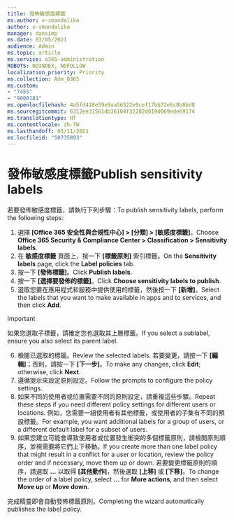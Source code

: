 ```yaml
---
title: 發佈敏感度標籤
ms.author: v-smandalika
author: v-smandalika
manager: dansimp
ms.date: 03/05/2021
audience: Admin
ms.topic: article
ms.service: o365-administration
ROBOTS: NOINDEX, NOFOLLOW
localization_priority: Priority
ms.collection: Adm_O365
ms.custom:
- "7455"
- "9000181"
ms.openlocfilehash: 4a5fd418e59e9aa56522e9cef17bb72e6c8b8bd8
ms.sourcegitcommit: 6312ee31561db36104f32282d019d069ede69174
ms.translationtype: HT
ms.contentlocale: zh-TW
ms.lasthandoff: 03/11/2021
ms.locfileid: "50735893"
---
```

# <a name="publish-sensitivity-labels"></a><span data-ttu-id="62def-102">發佈敏感度標籤</span><span class="sxs-lookup"><span data-stu-id="62def-102">Publish sensitivity labels</span></span>

<span data-ttu-id="62def-103">若要發佈敏感度標籤，請執行下列步驟：</span><span class="sxs-lookup"><span data-stu-id="62def-103">To publish sensitivity labels, perform the following steps:</span></span>

1. <span data-ttu-id="62def-104">選擇 **[Office 365 安全性與合規性中心] > [分類] > [敏感度標籤]**。</span><span class="sxs-lookup"><span data-stu-id="62def-104">Choose **Office 365 Security & Compliance Center > Classification > Sensitivity labels**.</span></span>
2. <span data-ttu-id="62def-105">在 **敏感度標籤** 頁面上，按一下 **[標籤原則]** 索引標籤。</span><span class="sxs-lookup"><span data-stu-id="62def-105">On the **Sensitivity labels** page, click the **Label policies** tab.</span></span>
3. <span data-ttu-id="62def-106">按一下 **[發佈標籤]**。</span><span class="sxs-lookup"><span data-stu-id="62def-106">Click **Publish labels**.</span></span>
4. <span data-ttu-id="62def-107">按一下 **[選擇要發佈的標籤]**。</span><span class="sxs-lookup"><span data-stu-id="62def-107">Click **Choose sensitivity labels to publish**.</span></span> 
5. <span data-ttu-id="62def-108">選取您要在應用程式和服務中提供使用的標籤，然後按一下 **[新增]**。</span><span class="sxs-lookup"><span data-stu-id="62def-108">Select the labels that you want to make available in apps and to services, and then click **Add**.</span></span>
> [!IMPORTANT]
> <span data-ttu-id="62def-109">如果您選取子標籤，請確定您也選取其上層標籤。</span><span class="sxs-lookup"><span data-stu-id="62def-109">If you select a sublabel, ensure you also select its parent label.</span></span>
6. <span data-ttu-id="62def-110">檢閱已選取的標籤。</span><span class="sxs-lookup"><span data-stu-id="62def-110">Review the selected labels.</span></span> <span data-ttu-id="62def-111">若要變更，請按一下 **[編輯]**；否則，請按一下 **[下一步]**。</span><span class="sxs-lookup"><span data-stu-id="62def-111">To make any changes, click **Edit**; otherwise, click **Next**.</span></span>
7. <span data-ttu-id="62def-112">遵循提示來設定原則設定。</span><span class="sxs-lookup"><span data-stu-id="62def-112">Follow the prompts to configure the policy settings.</span></span>
8. <span data-ttu-id="62def-113">如果不同的使用者或位置需要不同的原則設定，請重複這些步驟。</span><span class="sxs-lookup"><span data-stu-id="62def-113">Repeat these steps if you need different policy settings for different users or locations.</span></span> <span data-ttu-id="62def-114">例如，您需要一組使用者有其他標籤，或使用者的子集有不同的預設標籤。</span><span class="sxs-lookup"><span data-stu-id="62def-114">For example, you want additional labels for a group of users, or a different default label for a subset of users.</span></span>
9. <span data-ttu-id="62def-115">如果您建立可能會導致使用者或位置發生衝突的多個標籤原則，請檢閱原則順序，並視需要將它們上下移動。</span><span class="sxs-lookup"><span data-stu-id="62def-115">If you create more than one label policy that might result in a conflict for a user or location, review the policy order and if necessary, move them up or down.</span></span> <span data-ttu-id="62def-116">若要變更標籤原則的順序，請選取 **...** 以取得 **[其他動作]**，然後選取 **[上移]** 或 **[下移]**。</span><span class="sxs-lookup"><span data-stu-id="62def-116">To change the order of a label policy, select **...** for **More actions**, and then select **Move up** or **Move down**.</span></span>

<span data-ttu-id="62def-117">完成精靈即會自動發佈標籤原則。</span><span class="sxs-lookup"><span data-stu-id="62def-117">Completing the wizard automatically publishes the label policy.</span></span>

